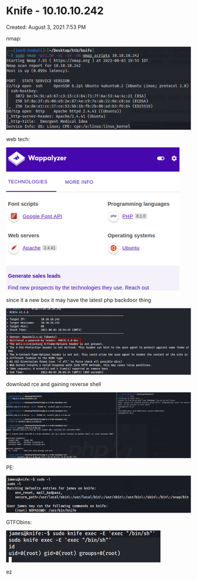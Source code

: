# Knife - 10.10.10.242

Created: August 3, 2021 7:53 PM

nmap:

![Knife%20-%2010%2010%2010%20242%200a81ac90b6434fe09d07afbc21f98368/Untitled.png](Knife%20-%2010%2010%2010%20242%200a81ac90b6434fe09d07afbc21f98368/Untitled.png)

web tech:

![Knife%20-%2010%2010%2010%20242%200a81ac90b6434fe09d07afbc21f98368/Untitled%201.png](Knife%20-%2010%2010%2010%20242%200a81ac90b6434fe09d07afbc21f98368/Untitled%201.png)

since it a new box it may have the latest php backdoor thing

![Knife%20-%2010%2010%2010%20242%200a81ac90b6434fe09d07afbc21f98368/Untitled%202.png](Knife%20-%2010%2010%2010%20242%200a81ac90b6434fe09d07afbc21f98368/Untitled%202.png)

download rce and gaining reverse shell

![Knife%20-%2010%2010%2010%20242%200a81ac90b6434fe09d07afbc21f98368/Untitled%203.png](Knife%20-%2010%2010%2010%20242%200a81ac90b6434fe09d07afbc21f98368/Untitled%203.png)

PE:

![Knife%20-%2010%2010%2010%20242%200a81ac90b6434fe09d07afbc21f98368/Untitled%204.png](Knife%20-%2010%2010%2010%20242%200a81ac90b6434fe09d07afbc21f98368/Untitled%204.png)

GTFObins:

![Knife%20-%2010%2010%2010%20242%200a81ac90b6434fe09d07afbc21f98368/Untitled%205.png](Knife%20-%2010%2010%2010%20242%200a81ac90b6434fe09d07afbc21f98368/Untitled%205.png)

ez